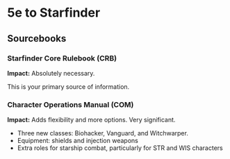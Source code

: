 # 5e to Starfinder

## Sourcebooks

### Starfinder Core Rulebook (CRB)
**Impact:** Absolutely necessary.

This is your primary source of information.

### Character Operations Manual (COM)
**Impact:** Adds flexibility and more options. Very significant.

* Three new classes: Biohacker, Vanguard, and Witchwarper.
* Equipment: shields and injection weapons
* Extra roles for starship combat, particularly for STR and WIS characters
